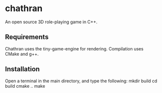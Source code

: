 chathran
========

An open source 3D role-playing game in C++.

Requirements
------------

Chathran uses the tiny-game-engine for rendering.
Compilation uses CMake and g++.

Installation
------------

Open a terminal in the main directory, and type the following:
mkdir build
cd build
cmake ..
make
